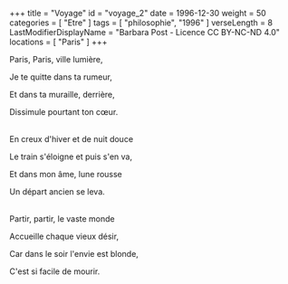 +++
title = "Voyage"
id = "voyage_2"
date = 1996-12-30
weight = 50
categories = [ "Etre" ]
tags = [ "philosophie", "1996" ]
verseLength = 8
LastModifierDisplayName = "Barbara Post - Licence CC BY-NC-ND 4.0"
locations = [ "Paris" ]
+++

Paris, Paris, ville lumière,

Je te quitte dans ta rumeur,

Et dans ta muraille, derrière,

Dissimule pourtant ton cœur.

 \
En creux d'hiver et de nuit douce

Le train s'éloigne et puis s'en va,

Et dans mon âme, lune rousse

Un départ ancien se leva.

 \
Partir, partir, le vaste monde

Accueille chaque vieux désir,

Car dans le soir l'envie est blonde,

C'est si facile de mourir.
